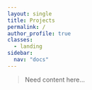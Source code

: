 ```yaml
---
layout: single
title: Projects
permalink: /
author_profile: true
classes:
  - landing
sidebar:
  nav: "docs"
---
```


> Need content here...


